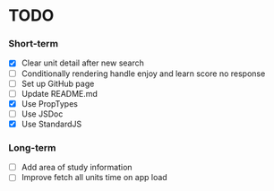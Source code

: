 # TODO

### Short-term

- [X] Clear unit detail after new search
- [ ] Conditionally rendering handle enjoy and learn score no response
- [ ] Set up GitHub page
- [ ] Update README.md
- [X] Use PropTypes
- [ ] Use JSDoc
- [X] Use StandardJS

### Long-term

- [ ] Add area of study information
- [ ] Improve fetch all units time on app load
